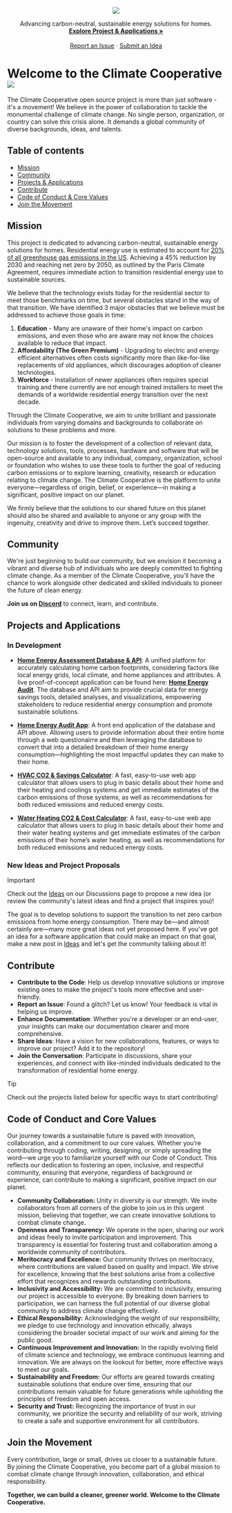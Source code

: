 <p align="center">
    <img src="https://github.com/climate-cooperative/.github/blob/main/images/cc_readme_banner.png?raw=true">
  </a>
</p>

<p align="center">
  Advancing carbon-neutral, sustainable energy solutions for homes.
  <br>
  <a href="#projects-and-applications"><strong>Explore Project & Applications »</strong></a>
  <br>
  <br>
  <a href="https://github.com/climate-cooperative/.github/issues/new/">Report an Issue</a>
  ·
  <a href="https://github.com/climate-cooperative/.github/issues/new/">Submit an Idea</a>
</p>




# **Welcome to the Climate Cooperative** [![](https://img.shields.io/badge/Discord-8A2BE2)](https://discord.com/channels/1234653337547440190)

The Climate Cooperative open source project is more than just software - it's a movement! We believe in the power of collaboration to tackle the monumental challenge of climate change. No single person, organization, or country can solve this crisis alone. It demands a global community of diverse backgrounds, ideas, and talents.

## Table of contents

- [Mission](#mission)
- [Community](#community)
- [Projects & Applications](#projects-and-applications)
- [Contribute](#contribute)
- [Code of Conduct & Core Values](#code-of-conduct-and-core-values)
- [Join the Movement](#join-the-movement)

## **Mission**

This project is dedicated to advancing carbon-neutral, sustainable energy solutions for homes. Residential energy use is estimated to account for [20% of all greenhouse gas emissions in the US](https://www.pnas.org/doi/10.1073/pnas.1922205117). Achieving a 45% reduction by 2030 and reaching net zero by 2050, as outlined by the Paris Climate Agreement, requires immediate action to transition residential energy use to sustainable sources.

We believe that the technology exists today for the residential sector to meet those benchmarks on time, but several obstacles stand in the way of that transition. We have identified 3 major obstacles that we believe must be addressed to achieve those goals in time:
1. **Education** - Many are unaware of their home's impact on carbon emissions, and even those who are aware may not know the choices available to reduce that impact.
2. **Affordability (The Green Premium)** - Upgrading to electric and energy efficient alternatives often costs significantly more than like-for-like replacements of old appliances, which discourages adoption of cleaner technologies.
3. **Workforce** - Installation of newer appliances often requires special training and there currently are not enough trained installers to meet the demands of a worldwide residential energy transition over the next decade.

Through the Climate Cooperative, we aim to unite brilliant and passionate individuals from varying domains and backgrounds to collaborate on solutions to these problems and more.

Our mission is to foster the development of a collection of relevant data, technology solutions, tools, processes, hardware and software that will be open-source and available to any individual, company, organization, school or foundation who wishes to use these tools to further the goal of reducing carbon emissions or to explore learning, creativity, research or education relating to climate change. The Climate Cooperative is the platform to unite everyone—regardless of origin, belief, or experience—in making a significant, positive impact on our planet. 

We firmly believe that the solutions to our shared future on this planet should also be shared and available to anyone or any group with the ingenuity, creativity and drive to improve them. Let’s succeed together.


## **Community**

We're just beginning to build our community, but we envision it becoming a vibrant and diverse hub of individuals who are deeply committed to fighting climate change. As a member of the Climate Cooperative, you'll have the chance to work alongside other dedicated and skilled individuals to pioneer the future of clean energy.

**Join us on [Discord](https://discord.com/channels/1234653337547440190)** to connect, learn, and contribute.


## **Projects and Applications**

### **In Development**

- **[Home Energy Assessment Database & API](https://github.com/Zwell-Home/home-energy-assessment-database)**: A unified platform for accurately calculating home carbon footprints, considering factors like local energy grids, local climate, and home appliances and attributes. A live proof-of-concept application can be found here: **[Home Energy Audit](https://zwell.bubbleapps.io/)**. The database and API aim to provide crucial data for energy savings tools, detailed analyses, and visualizations, empowering stakeholders to reduce residential energy consumption and promote sustainable solutions.

- **[Home Energy Audit App](https://github.com/climate-cooperative/home-energy-calculator)**: A front end application of the database and API above. Allowing users to provide information about their entire home through a web questionairre and then leveraging the database to convert that into a detailed breakdown of their home energy consumption—highlighting the most impactful updates they can make to their home.

- **[HVAC CO2 & Savings Calculator](https://github.com/climate-cooperative/hvac-savings-calculator)**: A fast, easy-to-use web app calculator that allows users to plug in basic details about their home and their heating and coolings systems and get immediate estimates of the carbon emissions of those systems, as well as recommendations for both reduced emissions and reduced energy costs.

- **[Water Heating CO2 & Cost Calculator](https://github.com/climate-cooperative/heat-pump-water-heater-savings-calculator)**: A fast, easy-to-use web app calculator that allows users to plug in basic details about their home and their water heating systems and get immediate estimates of the carbon emissions of their home’s water heating, as well as recommendations for both reduced emissions and reduced energy costs.

### **New Ideas and Project Proposals**

> [!IMPORTANT]
> Check out the [Ideas](https://github.com/orgs/climate-cooperative/discussions/categories/ideas) on our Discussions page to propose a new idea (or review the community's latest ideas and find a project that inspires you)!

The goal is to develop solutions to support the transition to net zero carbon emissions from home energy consumption. There may be—and almost certainly are—many more great ideas not yet proposed here. If you've got an idea for a software application that could make an impact on that goal, make a new post in [Ideas](https://github.com/orgs/climate-cooperative/discussions/categories/ideas) and let's get the community talking about it!

## **Contribute**

- **Contribute to the Code**: Help us develop innovative solutions or improve existing ones to make the project's tools more effective and user-friendly.
- **Report an Issue**: Found a glitch? Let us know! Your feedback is vital in helping us improve.
- **Enhance Documentation**: Whether you're a developer or an end-user, your insights can make our documentation clearer and more comprehensive.
- **Share Ideas**: Have a vision for new collaborations, features, or ways to improve our project? Add it to the repository!
- **Join the Conversation**: Participate in discussions, share your experiences, and connect with like-minded individuals dedicated to the transformation of residential home energy.

> [!TIP]
> Check out the projects listed below for specific ways to start contributing!

## **Code of Conduct and Core Values**

Our journey towards a sustainable future is paved with innovation, collaboration, and a commitment to our core values. Whether you’re contributing through coding, writing, designing, or simply spreading the word—we urge you to familiarize yourself with our Code of Conduct. This reflects our dedication to fostering an open, inclusive, and respectful community, ensuring that everyone, regardless of background or experience, can contribute to making a significant, positive impact on our planet.

- **Community Collaboration:** Unity in diversity is our strength. We invite collaborators from all corners of the globe to join us in this urgent mission, believing that together, we can create innovative solutions to combat climate change.
- **Openness and Transparency:** We operate in the open, sharing our work and ideas freely to invite participation and improvement. This transparency is essential for fostering trust and collaboration among a worldwide community of contributors.
- **Meritocracy and Excellence:** Our community thrives on meritocracy, where contributions are valued based on quality and impact. We strive for excellence, knowing that the best solutions arise from a collective effort that recognizes and rewards outstanding contributions.
- **Inclusivity and Accessibility:** We are committed to inclusivity, ensuring our project is accessible to everyone. By breaking down barriers to participation, we can harness the full potential of our diverse global community to address climate change effectively.
- **Ethical Responsibility:** Acknowledging the weight of our responsibility, we pledge to use technology and innovation ethically, always considering the broader societal impact of our work and aiming for the public good.
- **Continuous Improvement and Innovation:** In the rapidly evolving field of climate science and technology, we embrace continuous learning and innovation. We are always on the lookout for better, more effective ways to meet our goals.
- **Sustainability and Freedom:** Our efforts are geared towards creating sustainable solutions that endure over time, ensuring that our contributions remain valuable for future generations while upholding the principles of freedom and open access.
- **Security and Trust:** Recognizing the importance of trust in our community, we prioritize the security and reliability of our work, striving to create a safe and supportive environment for all contributors.

## **Join the Movement**

Every contribution, large or small, drives us closer to a sustainable future. By joining the Climate Cooperative, you become part of a global mission to combat climate change through innovation, collaboration, and ethical responsibility.

**Together, we can build a cleaner, greener world. Welcome to the Climate Cooperative.**
